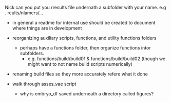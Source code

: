 Nick can you put you rresults file undernath a subfolder with your name. e.g . reults/nlamers/...





- in general a readme for internal use should be created to document where things are in development
- reorganizing auxiliary scripts, functions, and utility functions folders
  - perhaps have a functions folder, then organize functions intor subfolders.
    - e.g. functions/build/build01 & functions/build/build02 (though we might want to not name build scripts numerically)
- renaming build files so they more accurately refere what it done




- walk through asses_vae script
  - why is embryo_df saved underneath a directory called figures? 